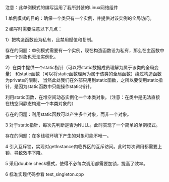 注意：此单例模式的编写运用了我所封装的Linux网络组件


1  单例模式的目的：确保一个类只有一个实例，并提供对该实例的全局访问。

2  编写时需要注意以下几点：

1）把构造函数设为私有，且禁用赋值和复制。
   
   存在的问题：单例模式需要有一个实例，现在构造函数设为私有，那么在主函数中连一个对象也无法实例化。

2）在类中提供一个static指针（可以将static数据成员理解为属于该类的全局变量）
   和static函数（可以将static函数理解为属于该类的全局函数）绕过构造函数为private的限制，
   当然此处我们在外部只用到static函数，之所以要使用static指针，是因为static函数中只能操作static指针。
   
   利用static函数，在堆空间动态实例化一个本类对象。（注意：在类中是无法直接在栈空间静态构建一个本类对象的）
   
   存在的问题：利用static函数可以产生多个对象，而非一个对象。
   
3  对于static指针，每次先判断是否为NULL。此时实现了一个简单的单例模式。
   
   存在的问题：在多线程环境下产生的对象可能不唯一。
   
4  引入互斥锁，实现对getInstance内临界区的互斥访问。此时每次调用都需要上锁，导致效率下降。
   
5  采用double check模式，使得不必每次调用都需要加锁，提高了效率。

6  标准实现代码参看 test_singleton.cpp
